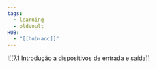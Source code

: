 ```yaml
---
tags:
  - learning
  - oldVoult
HUB:
  - "[[hub-aoc]]"
---
```

![[7.1 Introdução a dispositivos de entrada e saída]]